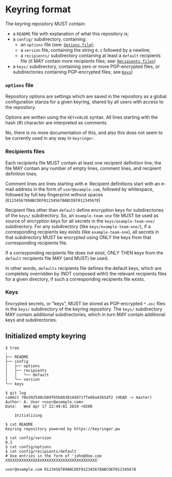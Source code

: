 # Keyring format

The keyring repository MUST contain:
 - a `README` file with explanation of what this repository is;
 - a `config/` subdirectory, containing:
   - an `options` file (see: [`Options file`](#options-file));
   - a `version` file, containing the string `0.1` followed by a newline;
   - a `recipients/` subdirectory containing at least a `default` recipients file (it MAY contain more recipients files; see: [`Recipients files`](#recipients-files))
 - a `keys/` subdirectory, containing zero or more PGP-encrypted files, or subdirectories containing PGP-encrypted files; see [`Keys`](#keys))

### `options` file

Repository options are settings which are saved in the repository as a global configuration stanza for a given keyring, shared by all users with access to the repository.

Options are written using the `KEY=VALUE` syntax. All lines starting with the hash (#) character are interpreted as comments.

No, there is no more documentation of this, and also this does not seem to be currently used in any way in `keyringer`.

### Recipients files

Each recipients file MUST contain at least one recipient definition line; the file MAY contain any number of empty lines, comment lines, and recipient definition lines.

Comment lines are lines starting with `#`.
Recipient definitions start with an e-mail address in the form of `user@example.com`, followed by whitespace, followed by full key fingerprint without spaces (`0123456789ABCDEF012345678ABCDEF012345678`)

Recipient files other than `default` define encryption keys for subdirectories of the `keys/` subdirectory. So, an `example-team-one` file MUST be used as source of encryption keys for all secrets in the `keys/example-team-one/` subdirectory. For any subdirectory (like `keys/example-team-one/`), if a corresponding recipients key exists (like `example-team-one`), all secrets in that subdirectory MUST be encrypted using ONLY the keys from that corresponding recipients file.

If a corresponding recipients file does not exist, ONLY THEN keys from the `default` recipients file MAY (and MUST) be used.

In other words, `defaults` recipients file defines the default keys, which are completely overridden by (NOT composed with!) the relevant recipients files for a given directory, if such a corresponding recipients file exists.

### Keys

Encrypted secrets, or "keys", MUST be stored as PGP-encrypted `*.asc` files in the `keys/` subdirectory of the keyring repository. The `keys/` subdirectory MAY contain additional subdirectories, which in turn MAY contain additional keys and subdirectories.

## Initialized empty keyring

```
$ tree
.
├── README
├── config
│   ├── options
│   ├── recipients
│   │   └── default
│   └── version
└── keys

$ git log
commit 70e392540cb89f65b803014dd71ffe88a43b5df2 (HEAD -> master)
Author: A. User <user@example.com>
Date:   Wed Apr 17 22:49:01 2019 +0200

    Initializing

$ cat README 
Keyring repository powered by https://keyringer.pw

$ cat config/version 
0.1
$ cat config/options
$ cat config/recipients/default 
# Use entries in the form of 'john@doe.com XXXXXXXXXXXXXXXXXXXXXXXXXXXXXXXXXXXXXXXX'

user@example.com 0123456789ABCDEF012345678ABCDEF012345678
```

